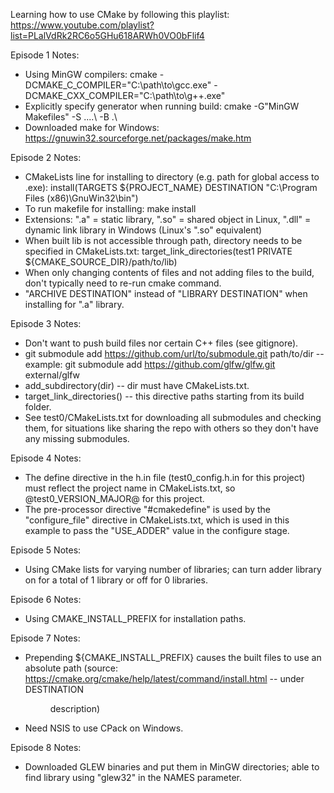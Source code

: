 Learning how to use CMake by following this playlist: https://www.youtube.com/playlist?list=PLalVdRk2RC6o5GHu618ARWh0VO0bFlif4

Episode 1 Notes:
- Using MinGW compilers: cmake -DCMAKE_C_COMPILER="C:\path\to\gcc.exe" -DCMAKE_CXX_COMPILER="C:\path\to\g++.exe"
- Explicitly specify generator when running build: cmake -G"MinGW Makefiles" -S ..\..\ -B .\
- Downloaded make for Windows: https://gnuwin32.sourceforge.net/packages/make.htm

Episode 2 Notes:
- CMakeLists line for installing to directory (e.g. path for global access to .exe): install(TARGETS ${PROJECT_NAME} DESTINATION "C:\\Program Files (x86)\\GnuWin32\\bin")
- To run makefile for installing: make install
- Extensions: ".a" = static library, ".so" = shared object in Linux, ".dll" = dynamic link library in Windows (Linux's ".so" equivalent)
- When built lib is not accessible through path, directory needs to be specified in CMakeLists.txt: target_link_directories(test1 PRIVATE ${CMAKE_SOURCE_DIR}/path/to/lib)
- When only changing contents of files and not adding files to the build, don't typically need to re-run cmake command.
- "ARCHIVE DESTINATION" instead of "LIBRARY DESTINATION" when installing for ".a" library.

Episode 3 Notes:
- Don't want to push build files nor certain C++ files (see gitignore).
- git submodule add https://github.com/url/to/submodule.git path/to/dir -- example: git submodule add https://github.com/glfw/glfw.git external/glfw
- add_subdirectory(dir) -- dir must have CMakeLists.txt.
- target_link_directories() -- this directive paths starting from its build folder.
- See test0/CMakeLists.txt for downloading all submodules and checking them, for situations like sharing the repo with others so they don't have any missing submodules.

Episode 4 Notes:
- The define directive in the h.in file (test0_config.h.in for this project) must reflect the project name in CMakeLists.txt, so @test0_VERSION_MAJOR@ for this project.
- The pre-processor directive "#cmakedefine" is used by the "configure_file" directive in CMakeLists.txt, which is used in this example to pass the "USE_ADDER" value in the configure stage.

Episode 5 Notes:
- Using CMake lists for varying number of libraries; can turn adder library on for a total of 1 library or off for 0 libraries.

Episode 6 Notes:
- Using CMAKE_INSTALL_PREFIX for installation paths.

Episode 7 Notes:
- Prepending ${CMAKE_INSTALL_PREFIX} causes the built files to use an absolute path (source: https://cmake.org/cmake/help/latest/command/install.html -- under DESTINATION <dir> description)
- Need NSIS to use CPack on Windows.

Episode 8 Notes:
- Downloaded GLEW binaries and put them in MinGW directories; able to find library using "glew32" in the NAMES parameter.